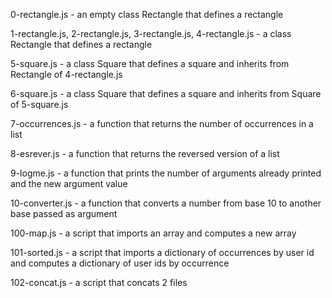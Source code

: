 0-rectangle.js - an empty class Rectangle that defines a rectangle

1-rectangle.js, 2-rectangle.js, 3-rectangle.js, 4-rectangle.js - a class Rectangle that defines a rectangle

5-square.js - a class Square that defines a square and inherits from Rectangle of 4-rectangle.js

6-square.js - a class Square that defines a square and inherits from Square of 5-square.js

7-occurrences.js - a function that returns the number of occurrences in a list

8-esrever.js - a function that returns the reversed version of a list

9-logme.js - a function that prints the number of arguments already printed and the new argument value

10-converter.js - a function that converts a number from base 10 to another base passed as argument

100-map.js - a script that imports an array and computes a new array

101-sorted.js - a script that imports a dictionary of occurrences by user id and computes a dictionary of user ids by occurrence

102-concat.js - a script that concats 2 files




